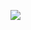 <p align='center'>

  [![](https://github-readme-stats.vercel.app/api?username=MaxtheN&theme=swift&show_icons=true)](https://github.com/anuraghazra/github-readme-stats)

</p>

<!--
**MaxtheN/MaxtheN** is a ✨ _special_ ✨ repository because its `README.md` (this file) appears on your GitHub profile.

Here are some ideas to get you started:

- 🔭 I’m currently working on ...
- 🌱 I’m currently learning ...
- 👯 I’m looking to collaborate on ...
- 🤔 I’m looking for help with ...
- 💬 Ask me about ...
- 📫 How to reach me: ...
- 😄 Pronouns: ...
- ⚡ Fun fact: ...
-->
